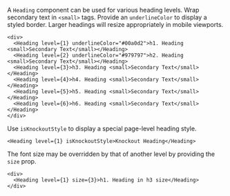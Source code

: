 A `Heading` component can be used for various heading levels. Wrap secondary text in `<small>` tags. Provide an `underlineColor` to display a styled border.
Larger headings will resize appropriately in mobile viewports.

```
<div>
  <Heading level={1} underlineColor="#00a0d2">h1. Heading <small>Secondary Text</small></Heading>
  <Heading level={2} underlineColor="#979797">h2. Heading <small>Secondary Text</small></Heading>
  <Heading level={3}>h3. Heading <small>Secondary Text</small></Heading>
  <Heading level={4}>h4. Heading <small>Secondary Text</small></Heading>
  <Heading level={5}>h5. Heading <small>Secondary Text</small></Heading>
  <Heading level={6}>h6. Heading <small>Secondary Text</small></Heading>
</div>
```

Use `isKnockoutStyle` to display a special page-level heading style.

```
<Heading level={1} isKnockoutStyle>Knockout Heading</Heading>
```

The font size may be overridden by that of another level by providing the `size` prop.

```
<div>
  <Heading level={1} size={3}>h1. Heading in h3 size</Heading>
</div>
```
